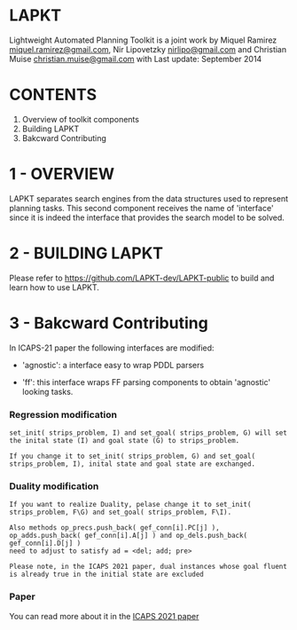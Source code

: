 LAPKT
======

Lightweight Automated Planning Toolkit is a joint work by Miquel Ramirez <miquel.ramirez@gmail.com>, Nir Lipovetzky <nirlipo@gmail.com> and Christian Muise <christian.muise@gmail.com> with Last update: September 2014

CONTENTS
========

1. Overview of toolkit components
2. Building LAPKT
3. Bakcward Contributing

1 - OVERVIEW
===========

LAPKT separates search engines from the data structures used to represent
planning tasks. This second component receives the name of 'interface' since
it is indeed the interface that provides the search model to be solved.

2 - BUILDING LAPKT
==================

Please refer to https://github.com/LAPKT-dev/LAPKT-public to build and learn how to use LAPKT.



3 - Bakcward Contributing
===========


In ICAPS-21 paper the following interfaces are modified:

* 'agnostic': a interface easy to wrap PDDL parsers

* 'ff': this interface wraps FF parsing components to obtain 'agnostic' looking
tasks.

### Regression modification ###

    set_init( strips_problem, I) and set_goal( strips_problem, G) will set the inital state (I) and goal state (G) to strips_problem. 

    If you change it to set_init( strips_problem, G) and set_goal( strips_problem, I), inital state and goal state are exchanged.
    
### Duality modification ###

    If you want to realize Duality, pelase change it to set_init( strips_problem, F\G) and set_goal( strips_problem, F\I). 

    Also methods op_precs.push_back( gef_conn[i].PC[j] ), op_adds.push_back( gef_conn[i].A[j] ) and op_dels.push_back( gef_conn[i].D[j] ) 
    need to adjust to satisfy ad = <del; add; pre>

    Please note, in the ICAPS 2021 paper, dual instances whose goal fluent is already true in the initial state are excluded


### Paper ###
You can read more about it in the [ICAPS 2021 paper](https://ojs.aaai.org/index.php/ICAPS/article/view/15965/15776)
